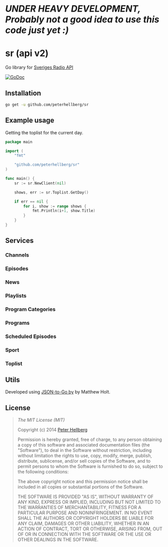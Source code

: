 # *UNDER HEAVY DEVELOPMENT, Probably not a good idea to use this code just yet :)*

sr (api v2)
==========


Go library for [Sveriges Radio API](http://sverigesradio.se/api/documentation/v2/index.html)

[![GoDoc](https://godoc.org/github.com/peterhellberg/sr?status.svg)](https://godoc.org/github.com/peterhellberg/sr)

## Installation

```bash
go get -u github.com/peterhellberg/sr
```

## Example usage

Getting the toplist for the current day.

```go
package main

import (
	"fmt"

	"github.com/peterhellberg/sr"
)

func main() {
	sr := sr.NewClient(nil)

	shows, err := sr.Toplist.GetDay()

	if err == nil {
		for i, show := range shows {
			fmt.Println(i+1, show.Title)
		}
	}
}
```

## Services

### Channels
### Episodes
### News
### Playlists
### Program Categories
### Programs
### Scheduled Episodes
### Sport
### Toplist

## Utils

Developed using [JSON-to-Go by](http://mholt.github.io/json-to-go/) by Matthew Holt.

## License

> *The MIT License (MIT)*
>
> Copyright (c) 2014 [Peter Hellberg](http://c7.se/)
>
> Permission is hereby granted, free of charge, to any person obtaining a copy
> of this software and associated documentation files (the "Software"), to deal
> in the Software without restriction, including without limitation the rights
> to use, copy, modify, merge, publish, distribute, sublicense, and/or sell
> copies of the Software, and to permit persons to whom the Software is
> furnished to do so, subject to the following conditions:
>
> The above copyright notice and this permission notice shall be included in all
> copies or substantial portions of the Software.
>
> THE SOFTWARE IS PROVIDED "AS IS", WITHOUT WARRANTY OF ANY KIND, EXPRESS OR
> IMPLIED, INCLUDING BUT NOT LIMITED TO THE WARRANTIES OF MERCHANTABILITY,
> FITNESS FOR A PARTICULAR PURPOSE AND NONINFRINGEMENT. IN NO EVENT SHALL THE
> AUTHORS OR COPYRIGHT HOLDERS BE LIABLE FOR ANY CLAIM, DAMAGES OR OTHER
> LIABILITY, WHETHER IN AN ACTION OF CONTRACT, TORT OR OTHERWISE, ARISING FROM,
> OUT OF OR IN CONNECTION WITH THE SOFTWARE OR THE USE OR OTHER DEALINGS IN THE
> SOFTWARE.
